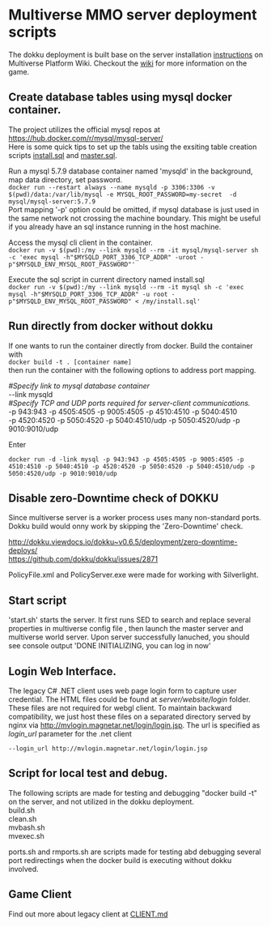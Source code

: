 # Multiverse MMO server deployment scripts

The dokku deployment is built base on the server installation [instructions](http://wiki.apps.magnetar.net/index.php?title=Installing_the_Servers_on_Linux) on Multiverse Platform Wiki. Checkout the [wiki](http://mvwiki.magnetar.net) for more information on the game.

## Create database tables using mysql docker container.
The project utilizes the official mysql repos at https://hub.docker.com/r/mysql/mysql-server/  
Here is some quick tips to set up the tabls using the exsiting table creation scripts [install.sql](install.sql) and [master.sql](master.sql).

Run a mysql 5.7.9 database container named 'mysqld' in the background, map data directory, set password.  
```docker run --restart always --name mysqld -p 3306:3306 -v $(pwd)/data:/var/lib/mysql -e MYSQL_ROOT_PASSWORD=my-secret  -d mysql/mysql-server:5.7.9```  
Port mapping '-p' option could be omitted, if mysql database is just used in the same network not crossing the machine boundary. This might be useful if you already have an sql instance running in the host machine.  

Access the mysql cli client in the container.  
```docker run -v $(pwd):/my --link mysqld --rm -it mysql/mysql-server sh -c 'exec mysql -h"$MYSQLD_PORT_3306_TCP_ADDR" -uroot -p"$MYSQLD_ENV_MYSQL_ROOT_PASSWORD"'```

Execute the sql script in current directory named install.sql  
```docker run -v $(pwd):/my --link mysqld --rm -it mysql sh -c 'exec mysql -h"$MYSQLD_PORT_3306_TCP_ADDR" -u root -p"$MYSQLD_ENV_MYSQL_ROOT_PASSWORD" < /my/install.sql'```

## Run directly from docker without dokku
If one wants to run the container directly from docker. Build the container with   
```docker build -t . [container name]```   
then run the container with the following options to address port mapping.  

*#Specify link to mysql database container*  
--link mysqld  
*#Specify TCP and UDP ports required for server-client communications.*  
-p 943:943 -p 4505:4505 -p 9005:4505 -p 4510:4510 -p 5040:4510  
-p 4520:4520 -p 5050:4520 -p 5040:4510/udp -p 5050:4520/udp -p 9010:9010/udp  

Enter  
```  
docker run -d -link mysql -p 943:943 -p 4505:4505 -p 9005:4505 -p 4510:4510 -p 5040:4510 -p 4520:4520 -p 5050:4520 -p 5040:4510/udp -p 5050:4520/udp -p 9010:9010/udp
```  

## Disable zero-Downtime check of DOKKU
Since multiverse server is a worker process uses many non-standard ports. Dokku build would onny work by skipping the 'Zero-Downtime' check.

http://dokku.viewdocs.io/dokku~v0.6.5/deployment/zero-downtime-deploys/  
https://github.com/dokku/dokku/issues/2871

PolicyFile.xml and PolicyServer.exe were made for working with Silverlight.

## Start script
'start.sh' starts the server. It first runs SED to search and replace several properties in multiverse config file , then launch the master server and multiverse world server. Upon server successfully lanuched, you should see console output 'DONE INITIALIZING, you can log in now'

## Login Web Interface.  
The legacy C# .NET client uses web page login form to capture user credential. The HTML files could be found at *server/website/login* folder. These files are not required for webgl client. To maintain backward compatibility, we just host these files on a separated directory served by nginx via http://mvlogin.magnetar.net/login/login.jsp. The url is specified as *login_url* parameter for the .net client  

```--login_url http://mvlogin.magnetar.net/login/login.jsp```

## Script for local test and debug.
The following scripts are made for testing and debugging "docker build -t" on the server, and not utilized in the dokku deployment.  
build.sh  
clean.sh  
mvbash.sh  
mvexec.sh  

ports.sh and rmports.sh are scripts made for testing abd debugging several port redirectings when the docker build is executing without dokku involved.

## Game Client  
Find out more about legacy client at [CLIENT.md](CLIENT.md)
